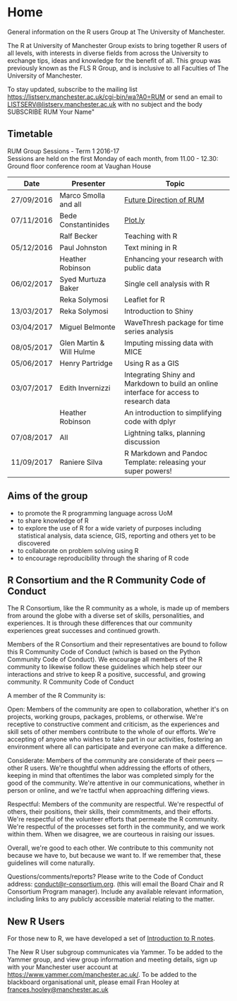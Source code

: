 # Home
General information on the R users Group at The University of Manchester. 


The R at University of Manchester Group exists to bring together R users of all levels, with interests in diverse fields from across the University to exchange tips, ideas and knowledge for the benefit of all. This group was previously known as the FLS R Group, and is inclusive to all Faculties of The University of Manchester.  

To stay updated, subscribe to the mailing list https://listserv.manchester.ac.uk/cgi-bin/wa?A0=RUM or send an email to LISTSERV@listserv.manchester.ac.uk with no subject and the body SUBSCRIBE RUM Your Name"

<!--## What would you like to know?
[Follow this link and add your ideas and wishes about topics for the R Group to our list and we will try to make it happen.](http://www.tricider.com/admin/2uxhw3j754d/5FwJlvIs0sn) -->

## Timetable
RUM Group Sessions - Term 1 2016-17  
Sessions are held on the first Monday of each month, from 11.00 - 12.30:  
Ground floor conference room at Vaughan House  

|Date | Presenter | Topic |  
|------------- | -------------|------------|  
 27/09/2016 | Marco Smolla and all | [Future Direction of RUM](https://drive.google.com/open?id=1T7R2Ln6p5YqxBXPGUEPkmvNbfUH6BA63aLORIfYGC08) |  
 07/11/2016 | Bede Constantinides | [Plot.ly](https://github.com/RUMgroup/plotly_basics) |  
 | | Ralf Becker | Teaching with R |  
 05/12/2016 | Paul Johnston | Text mining in R |  
 | | Heather Robinson | Enhancing your research with public data|  
 06/02/2017 | Syed Murtuza Baker | Single cell analysis with R |  
 | | Reka Solymosi | Leaflet for R|  
 13/03/2017 | Reka Solymosi | Introduction to Shiny |
 03/04/2017 | Miguel Belmonte | WaveThresh package for time series analysis |
 08/05/2017 | Glen Martin & Will Hulme | Imputing missing data with MICE |
 05/06/2017 | Henry Partridge | Using R as a GIS |
 03/07/2017 | Edith Invernizzi | Integrating Shiny and Markdown to build an online interface for access to research data |
 | | Heather Robinson | An introduction to simplifying code with dplyr
 07/08/2017 | All |Lightning talks, planning discussion |
 11/09/2017 | Raniere Silva |R Markdown and Pandoc Template: releasing your super powers! |

## Aims of the group
- to promote the R programming language across UoM  
- to share knowledge of R  
- to explore the use of R for a wide variety of purposes including statistical analysis, data science, GIS, reporting and others yet to be discovered  
- to collaborate on problem solving using R  
- to encourage reproducibility through the sharing of R code  

## R Consortium and the R Community Code of Conduct

The R Consortium, like the R community as a whole, is made up of members from around the globe with a diverse set of skills, personalities, and experiences. It is through these differences that our community experiences great successes and continued growth.

Members of the R Consortium and their representatives are bound to follow this R Community Code of Conduct (which is based on the Python Community Code of Conduct). We encourage all members of the R community to likewise follow these guidelines which help steer our interactions and strive to keep R a positive, successful, and growing community.
R Community Code of Conduct

A member of the R Community is:

Open: Members of the community are open to collaboration, whether it's on projects, working groups, packages, problems, or otherwise. We're receptive to constructive comment and criticism, as the experiences and skill sets of other members contribute to the whole of our efforts. We're accepting of anyone who wishes to take part in our activities, fostering an environment where all can participate and everyone can make a difference.

Considerate: Members of the community are considerate of their peers — other R users. We're thoughtful when addressing the efforts of others, keeping in mind that oftentimes the labor was completed simply for the good of the community. We're attentive in our communications, whether in person or online, and we're tactful when approaching differing views.

Respectful: Members of the community are respectful. We're respectful of others, their positions, their skills, their commitments, and their efforts. We're respectful of the volunteer efforts that permeate the R community. We're respectful of the processes set forth in the community, and we work within them. When we disagree, we are courteous in raising our issues.

Overall, we're good to each other. We contribute to this community not because we have to, but because we want to. If we remember that, these guidelines will come naturally.

Questions/comments/reports? Please write to the Code of Conduct address: conduct@r-consortium.org. (this will email the Board Chair and R Consortium Program manager). Include any available relevant information, including links to any publicly accessible material relating to the matter. 

## New R Users

For those new to R, we have developed a set of [Introduction to R notes](https://github.com/RUMgroup/introduction_2_R).

The New R User subgroup communicates via Yammer. To be added to the Yammer group, and view group information and meeting details, sign up with your Manchester user account at https://www.yammer.com/manchester.ac.uk/. To be added to the blackboard organisational unit, please email Fran Hooley at frances.hooley@manchester.ac.uk


